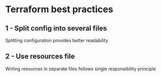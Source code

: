 # Terraform best practices
## 1 - Split config into several files
Splitting configuration provides better readability
## 2 - Use resources file
Writing resources in separate files follows single responsibility principle
